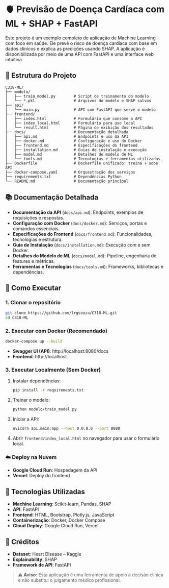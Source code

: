 # 🫀 Previsão de Doença Cardíaca com ML + SHAP + FastAPI

Este projeto é um exemplo completo de aplicação de Machine Learning com foco em saúde. Ele prevê o risco de doença cardíaca com base em dados clínicos e explica as predições usando SHAP. A aplicação é disponibilizada por meio de uma API com FastAPI e uma interface web intuitiva.

## 📁 Estrutura do Projeto

```
C318-ML/
├── modelo/
│   ├── train_model.py        # Script de treinamento do modelo
│   └── *.pkl                 # Arquivos do modelo e SHAP salvos
├── api/
│   └── main.py               # API com FastAPI que serve o modelo
├── frontend/
│   ├── index.html            # Formulário que consome a API
│   ├── index_local.html      # Formulário para uso local
│   └── result.html           # Página de exibição dos resultados
├── docs/                     # Documentação detalhada
│   ├── api.md                # Endpoints e uso da API
│   ├── docker.md             # Configuração e uso do Docker
│   ├── frontend.md           # Especificações do frontend
│   ├── installation.md       # Guias de instalação e execução
│   ├── model.md              # Detalhes do modelo de ML
│   └── tools.md              # Tecnologias e ferramentas utilizadas
├── Dockerfile                # Dockerfile unificado: treina + sobe API
├── docker-compose.yaml       # Orquestração dos serviços
├── requirements.txt          # Dependências Python
└── README.md                 # Documentação principal
```

## 📚 Documentação Detalhada

- **Documentação da API** (`docs/api.md`): Endpoints, exemplos de requisições e respostas.
- **Configuração com Docker** (`docs/docker.md`): Serviços, portas e comandos essenciais.
- **Especificações do Frontend** (`docs/frontend.md`): Funcionalidades, tecnologias e estrutura.
- **Guia de Instalação** (`docs/installation.md`): Execução com e sem Docker.
- **Detalhes do Modelo de ML** (`docs/model.md`): Pipeline, engenharia de features e métricas.
- **Ferramentas e Tecnologias** (`docs/tools.md`): Frameworks, bibliotecas e dependências.

## 🚀 Como Executar

### 1. Clonar o repositório

```bash
git clone https://github.com/lrgsouza/C318-ML.git
cd C318-ML
```

### 2. Executar com Docker (Recomendado)

```bash
docker-compose up --build
```

- **Swagger UI (API)**: http://localhost:8080/docs  
- **Frontend**: http://localhost

### 3. Executar Localmente (Sem Docker)

1. Instalar dependências:
   ```bash
   pip install -r requirements.txt
   ```
2. Treinar o modelo:
   ```bash
   python modelo/train_model.py
   ```
3. Iniciar a API:
   ```bash
   uvicorn api.main:app --host 0.0.0.0 --port 8080
   ```
4. Abrir `frontend/index_local.html` no navegador para usar o formulário local.

### ☁️ Deploy na Nuvem

- **Google Cloud Run**: Hospedagem da API  
- **Vercel**: Deploy do frontend

## 🔧 Tecnologias Utilizadas

- **Machine Learning**: Scikit-learn, Pandas, SHAP  
- **API**: FastAPI  
- **Frontend**: HTML, Bootstrap, Plotly.js, JavaScript  
- **Containerização**: Docker, Docker Compose  
- **Cloud Deploy**: Google Cloud Run, Vercel  

## 📌 Créditos

- **Dataset**: Heart Disease – Kaggle  
- **Explainability**: SHAP  
- **Framework de API**: FastAPI  

> **⚠️ Aviso:** Esta aplicação é uma ferramenta de apoio à decisão clínica e não substitui o julgamento médico profissional.
